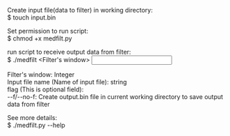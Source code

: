 Create input file(data to filter) in working directory:  
$ touch input.bin

Set permission to run script:  
$ chmod +x medfilt.py

run script to receive output data from filter:  
$ ./medfilt <Filter's window> <Input file name> <flag>

Filter's window: Integer  
Input file name (Name of input file): string  
flag (This is optional field):  
--f/--no-f: Create output.bin file in current working directory to save output data from filter
  
See more details:  
$ ./medfilt.py --help  
 

